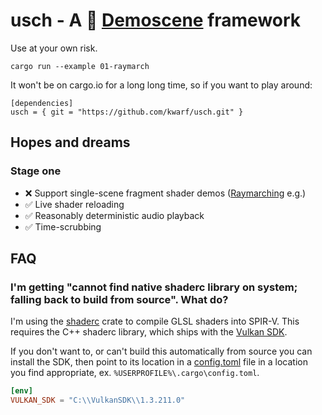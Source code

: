 # usch - A 🦀 [Demoscene](https://en.wikipedia.org/wiki/Demoscene) framework

Use at your own risk.

```
cargo run --example 01-raymarch
```

It won't be on cargo.io for a long long time, so if you want to play around:

```
[dependencies]
usch = { git = "https://github.com/kwarf/usch.git" }
```

## Hopes and dreams

### Stage one

- ❌ Support single-scene fragment shader demos ([Raymarching](http://jamie-wong.com/2016/07/15/ray-marching-signed-distance-functions/) e.g.)
- ✅ Live shader reloading
- ✅ Reasonably deterministic audio playback
- ✅ Time-scrubbing

## FAQ

### I'm getting "cannot find native shaderc library on system; falling back to build from source". What do?

I'm using the [shaderc](https://crates.io/crates/shaderc) crate to compile GLSL shaders into SPIR-V.
This requires the C++ shaderc library, which ships with the [Vulkan SDK](https://www.lunarg.com/vulkan-sdk/).

If you don't want to, or can't build this automatically from source you can install the SDK,
then point to its location in a [config.toml](https://doc.rust-lang.org/cargo/reference/config.html)
file in a location you find appropriate, ex. `%USERPROFILE%\.cargo\config.toml`.

```toml
[env]
VULKAN_SDK = "C:\\VulkanSDK\\1.3.211.0"
```
